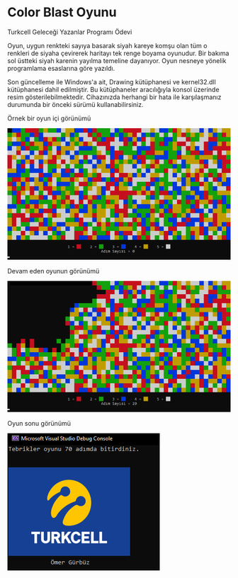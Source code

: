 
# Color Blast Oyunu

Turkcell Geleceği Yazanlar Programı Ödevi

Oyun, uygun renkteki sayıya basarak siyah kareye komşu olan tüm o renkleri de siyaha çevirerek haritayı tek renge boyama oyunudur. Bir bakıma sol üstteki siyah karenin yayılma temeline dayanıyor. Oyun nesneye yönelik programlama esaslarına göre yazıldı.

Son güncelleme ile Windows'a ait, Drawing kütüphanesi ve kernel32.dll kütüphanesi dahil edilmiştir. Bu kütüphaneler aracılığıyla konsol üzerinde resim gösterilebilmektedir. Cihazınızda herhangi bir hata ile karşılaşmanız durumunda bir önceki sürümü kullanabilirsiniz.


Örnek bir oyun içi görünümü

![plot](./images/start.png)

Devam eden oyunun görünümü

![plot](./images/resume.png)

Oyun sonu görünümü

![plot](./images/finish.png)
